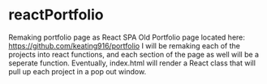 # reactPortfolio
Remaking portfolio page as React SPA
Old Portfolio page located here: https://github.com/keating916/portfolio
I will be remaking each of the projects into react functions, 
and each section of the page as well will be a seperate function. 
Eventually, index.html will render a React class that will pull up each project in a pop out window.